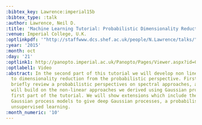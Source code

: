 ```yaml
---
:bibtex_key: Lawrence:imperial15b
:bibtex_type: :talk
:author: Lawrence, Neil D.
:title: 'Machine Learning Tutorial: Probabilistic Dimensionality Reduction II'
:venue: Imperial College, U.K.
:optlinkpdf: '"http://staffwww.dcs.shef.ac.uk/people/N.Lawrence/talks/" # "probdimII_imperial15.pdf"'
:year: '2015'
:month: oct
:day: '21'
:optlink1: http://panopto.imperial.ac.uk/Panopto/Pages/Viewer.aspx?id=06941fe2-13be-45f5-9f57-52bfffed0960
:optlabel1: Video
:abstract: In the second part of this tutorial we will develop non linear approaches
  to dimensionality reduction from the probabilistic perspective. Firstly we will
  briefly review a probabilistic perspectives on spectral approaches, and then we
  will build on the non-linear approaches we derived using Gaussian processes in the
  first part of the tutorial. We will show extensions which include the stacking of
  Gaussian process models to give deep Gaussian processes, a probabilistic model for
  unsupervised learning.
:month_numeric: '10'
---
```

